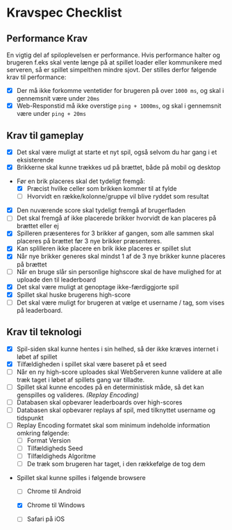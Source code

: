 # Kravspec Checklist
## Performance Krav
En vigtig del af spiloplevelsen er performance. Hvis performance halter og brugeren f.eks skal vente længe på at spillet loader eller kommunikere med serveren, så er spillet simpelthen mindre sjovt.
Der stilles derfor følgende krav til performance:
- [x] Der må ikke forkomme ventetider for brugeren på over `1000 ms`, og skal i gennemsnit være under `20ms`
- [x] Web-Responstid må ikke overstige `ping + 1000ms`, og skal i gennemsnit være under `ping + 20ms`

## Krav til gameplay
- [x] Det skal være muligt at starte et nyt spil, også selvom du har gang i et eksisterende
- [x] Brikkerne skal kunne trækkes ud på brættet, både på mobil og desktop
- Før en brik placeres skal det tydeligt fremgå:
  - [x] Præcist hvilke celler som brikken kommer til at fylde
  - [ ] Hvorvidt en række/kolonne/gruppe vil blive ryddet som resultat
- [x] Den nuværende score skal tydeligt fremgå af brugerfladen
- [ ] Det skal fremgå af ikke placerede brikker hvorvidt de kan placeres på brættet eller ej
- [x] Spilleren præsenteres for 3 brikker af gangen, som alle sammen skal placeres på brættet før 3 nye brikker præsenteres.
- [x] Kan splilleren ikke placere en brik ikke placeres er spillet slut
- [x] Når nye brikker generes skal mindst 1 af de 3 nye brikker kunne placeres på brættet
- [ ] Når en bruge slår sin personlige highscore skal de have mulighed for at uploade den til leaderboard
- [x] Det skal være muligt at genoptage ikke-færdiggjorte spil
- [x] Spillet skal huske brugerens high-score
- [ ] Det skal være muligt for brugeren at vælge et username / tag, som vises på leaderboard.

## Krav til teknologi
- [x] Spil-siden skal kunne hentes i sin helhed, så der ikke kræves internet i løbet af spillet
- [x] Tilfældigheden i spillet skal være baseret på et seed
- [ ] Når en ny high-score uploades skal WebServeren kunne validere at alle træk taget i løbet af spillets gang var tilladte.
- [ ] Spillet skal kunne encodes på en deterministisk måde, så det kan genspilles og valideres. *(Replay Encoding)*
- [ ] Databasen skal opbevarer leaderboards over high-scores
- [ ] Databasen skal opbevarer replays af spil, med tilknyttet username og tidspunkt
- [ ] Replay Encoding formatet skal som minimum indeholde information omkring følgende:
  - [ ] Format Version
  - [ ] Tilfældigheds Seed
  - [ ] Tilfældigheds Algoritme
  - [ ] De træk som brugeren har taget, i den rækkefølge de tog dem
- Spillet skal kunne spilles i følgende browsere
  - [ ] Chrome til Android
  - [x] Chrome til Windows
  - [ ] Safari på iOS

